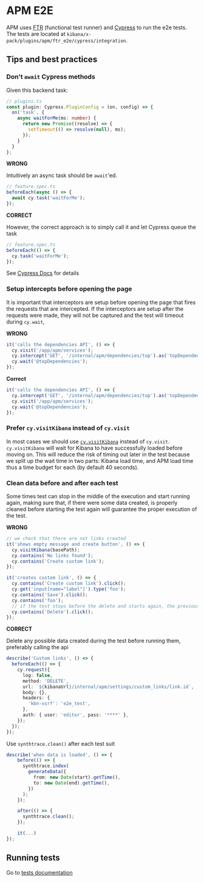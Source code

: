 # APM E2E

APM uses [FTR](../../../../packages/kbn-test/README.md) (functional test runner) and [Cypress](https://www.cypress.io/) to run the e2e tests. The tests are located at `kibana/x-pack/plugins/apm/ftr_e2e/cypress/integration`.

## Tips and best practices

### Don't `await` Cypress methods

Given this backend task:

```ts
// plugins.ts
const plugin: Cypress.PluginConfig = (on, config) => {
  on('task', {
    async waitForMe(ms: number) {
      return new Promise((resolve) => {
        setTimeout(() => resolve(null), ms);
      });
    }
  }
};
```

**WRONG**

Intuitively an async task should be `await`'ed.

```ts
// feature.spec.ts
beforeEach(async () => {
  await cy.task('waitForMe');
});
```

**CORRECT**

However, the correct approach is to simply call it and let Cypress queue the task

```ts
// feature.spec.ts
beforeEach(() => {
  cy.task('waitForMe');
});
```

See [Cypress Docs](https://docs.cypress.io/api/commands/task#Return-a-Promise-from-an-asynchronous-task) for details

### Setup intercepts before opening the page

It is important that interceptors are setup before opening the page that fires the requests that are intercepted. If the interceptors are setup after the requests were made, they will not be captured and the test will timeout during `cy.wait`,

**WRONG**

```ts
it('calls the dependencies API', () => {
  cy.visit('/app/apm/services');
  cy.intercept('GET', '/internal/apm/dependencies/top').as('topDependencies');
  cy.wait('@topDependencies');
});
```

**Correct**

```ts
it('calls the dependencies API', () => {
  cy.intercept('GET', '/internal/apm/dependencies/top').as('topDependencies');
  cy.visit('/app/apm/services');
  cy.wait('@topDependencies');
});
```

### Prefer `cy.visitKibana` instead of `cy.visit`

In most cases we should use [`cy.visitKibana`](https://github.com/elastic/kibana/blob/50821db39c07d5d35d510c8082d5c608c4e2fd4e/x-pack/plugins/apm/ftr_e2e/cypress/support/commands.ts#L51-L56) instead of `cy.visit`.
`cy.visitKibana` will wait for Kibana to have successfully loaded before moving on. This will reduce the risk of timing out later in the test because we split up the wait time in two parts: Kibana load time, and APM load time thus a time budget for each (by default 40 seconds).

### Clean data before and after each test

Some times test can stop in the middle of the execution and start running again, making sure that, if there were some data created, is properly cleaned before starting the test again will guarantee the proper execution of the test.

**WRONG**

```ts
// we check that there are not links created
it('shows empty message and create button', () => {
  cy.visitKibana(basePath);
  cy.contains('No links found');
  cy.contains('Create custom link');
});

it('creates custom link', () => {
  cy.contains('Create custom link').click();
  cy.get('input[name="label"]').type('foo');
  cy.contains('Save').click();
  cy.contains('foo');
  // if the test stops before the delete and starts again, the previous test will fail
  cy.contains('Delete').click();
});
```

**CORRECT**

Delete any possible data created during the test before running them, preferably calling the api

```ts
describe('Custom links', () => {
  beforeEach(() => {
    cy.request({
      log: false,
      method: 'DELETE',
      url: `${kibanaUrl}/internal/apm/settings/custom_links/link.id`,
      body: {},
      headers: {
        'kbn-xsrf': 'e2e_test',
      },
      auth: { user: 'editor', pass: '****' },
    });
  });
});
```

Use `synthtrace.clean()` after each test suit

```ts
describe('when data is loaded', () => {
    before(() => {
      synthtrace.index(
        generateData({
          from: new Date(start).getTime(),
          to: new Date(end).getTime(),
        })
      );
    });

    after(() => {
      synthtrace.clean();
    });

    it(...)
});
```

## Running tests

Go to [tests documentation](../dev_docs/testing.md#e2e-tests-cypress)
